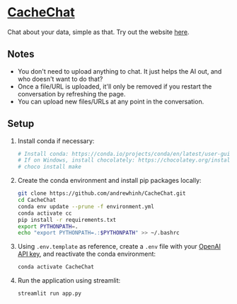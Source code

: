 # [CacheChat](https://cachechat.pagekite.me/)

Chat about your data, simple as that. Try out the website [here](https://cachechat.pagekite.me/).

## Notes
- You don't need to upload anything to chat. It just helps the AI out, and who doesn't want to do that?
- Once a file/URL is uploaded, it'll only be removed if you restart the conversation by refreshing the page.
- You can upload new files/URLs at any point in the conversation.

## Setup

1. Install conda if necessary:

    ```bash
    # Install conda: https://conda.io/projects/conda/en/latest/user-guide/install/index.html#regular-installation
    # If on Windows, install chocolately: https://chocolatey.org/install. Then, run:
    # choco install make
    ```

2. Create the conda environment and install pip packages locally:

    ```bash
    git clone https://github.com/andrewhinh/CacheChat.git
    cd CacheChat
    conda env update --prune -f environment.yml
    conda activate cc
    pip install -r requirements.txt
    export PYTHONPATH=.
    echo "export PYTHONPATH=.:$PYTHONPATH" >> ~/.bashrc
    ```

3. Using `.env.template` as reference, create a `.env` file with your [OpenAI API key](https://beta.openai.com/account/api-keys), and reactivate the conda environment:

    ```bash
    conda activate CacheChat
    ```

4. Run the application using streamlit:

   ```bash
   streamlit run app.py
   ```

